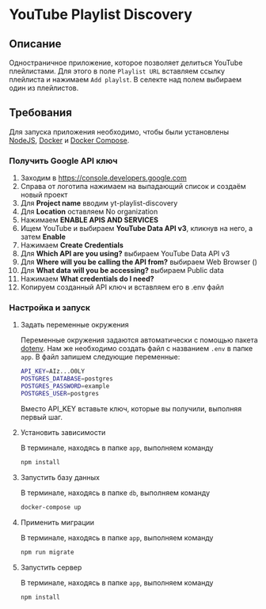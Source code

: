 # YouTube Playlist Discovery

## Описание
Одностраничное приложение, которое позволяет делиться YouTube плейлистами.
Для этого в поле `Playlist URL` вставляем ссылку плейлиста и нажимаем `Add playlst`.
В селекте над полем выбираем один из плейлистов.

## Требования
Для запуска приложения необходимо, чтобы были установлены
[NodeJS](https://nodejs.org/en/), [Docker](https://www.docker.com/) и
[Docker Compose](https://docs.docker.com/compose/).

### Получить Google API ключ
1. Заходим в https://console.developers.google.com
1. Справа от логотипа нажимаем на выпадающий список и создаём новый проект
1. Для **Project name** вводим yt-playlist-discovery
1. Для **Location** оставляем No organization
1. Нажимаем **ENABLE APIS AND SERVICES**
1. Ищем YouTube и выбираем **YouTube Data API v3**, кликнув на него, а затем **Enable**
1. Нажимаем **Create Credentials**
1. Для **Which API are you using?** выбираем YouTube Data API v3
1. Для **Where will you be calling the API from?** выбираем Web Browser ()
1. Для **What data will you be accessing?** выбираем Public data
1. Нажимаем **What credentials do I need?**
1. Копируем созданный API ключ и вставляем его в .env файл

### Настройка и запуск
1. Задать переменные окружения

    Переменные окружения задаются автоматически с помощью пакета
    [dotenv](https://www.npmjs.com/package/dotenv). Нам же необходимо
    создать файл с названием `.env` в папке `app`. В файл запишем
    следующие переменные:
    
    ```bash
    API_KEY=AIz...O0LY
    POSTGRES_DATABASE=postgres
    POSTGRES_PASSWORD=example
    POSTGRES_USER=postgres
    ```
    
    Вместо API_KEY вставьте ключ, которые вы получили, выполняя первый шаг.

1. Установить зависимости

    В терминале, находясь в папке `app`, выполняем команду
    
    ```bash
    npm install
    ```

1. Запустить базу данных

    В терминале, находясь в папке `db`, выполняем команду
    ```bash
    docker-compose up
    ```

1. Применить миграции

    В терминале, находясь в папке `app`, выполняем команду
    ```bash
    npm run migrate
    ```

1. Запустить сервер

    В терминале, находясь в папке `app`, выполняем команду
    ```bash
    npm install
    ```




